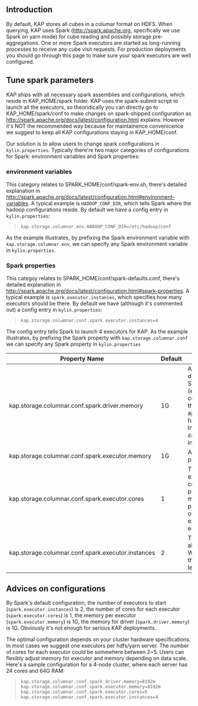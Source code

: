 ## Introduction
By default, KAP stores all cubes in a columar format on HDFS. When querying, KAP uses Spark (http://spark.apache.org, specifically we use Spark on yarn mode) for cube reading and possibly storage pre-aggregations.  One or more Spark executors are started as long-running processes to receive any cube visit requests. For production deployments you should go through this page to make sure your spark executors are well configured.

## Tune spark parameters

KAP ships with all necessary spark assemblies and configurations, which reside in KAP_HOME/spark folder. KAP uses the spark-submit script to launch all the executors, so theoridically you can directly go to KAP_HOME/spark/conf to make changes on spark-shipped configuration as http://spark.apache.org/docs/latest/configuration.html explains. However it's NOT the recommended way because for maintainence convenicence we suggest to keep all KAP configurations staying in KAP_HOME/conf. 

Our solution is to allow users to change spark configurations in `kylin.properties`.  Typically there're two major categories of configurations for Spark: environment variables and  Spark properties:

### environment variables

This category relates to SPARK_HOME/conf/spark-env.sh, there's detailed explanation in http://spark.apache.org/docs/latest/configuration.html#environment-variables. A typical example is `HADOOP_CONF_DIR`, which tells Spark where the hadoop configurations reside. By default we have a config entry in `kylin.properties`:

> ```
> kap.storage.columnar.env.HADOOP_CONF_DIR=/etc/hadoop/conf
> ```

As the example illustrates, by prefixing the Spark environment variable with `kap.storage.columnar.env`, we can specify any Spark environment variable in `kylin.properties`.

### Spark properties

This categoy relates to SPARK_HOME/conf/spark-defaults.conf, there's detailed explanation in http://spark.apache.org/docs/latest/configuration.html#spark-properties. A typical example is `spark.executor.instances`, which specifies how many executors should be there. By default we have (although it's commented out) a config entry in `kylin.properties`:

> ```
> kap.storage.columnar.conf.spark.executor.instances=4
> ```

The config entry tells Spark to launch 4 executors for KAP. As the example illustrates, by prefixing the Spark property with `kap.storage.columnar.conf` we can specify any Spark property in `kylin.properties`

| Property Name                            | Default | Meaning                                  |
| ---------------------------------------- | ------- | ---------------------------------------- |
| kap.storage.columnar.conf.spark.driver.memory | 1G      | Amount of memory to use for the driver process, i.e. where SparkContext is initialized. (e.g. `1g`, `2g`). *Note:* In client mode, this config must not be set through the `SparkConf` directly in your application, because the driver JVM has already started at that point. Instead, please set this through the `--driver-memory` command line option or in your default properties file. |
| kap.storage.columnar.conf.spark.executor.memory | 1G      | Amount of memory to use per executor process (e.g. `2g`, `8g`). |
| kap.storage.columnar.conf.spark.executor.cores | 1       | The number of cores to use on each executor. In standalone and Mesos coarse-grained modes, setting this parameter allows an application to run multiple executors on the same worker, provided that there are enough cores on that worker. Otherwise, only one executor per application will run on each worker. |
| kap.storage.columnar.conf.spark.executor.instances | 2       | The number of executors for static allocation. With `spark.dynamicAllocation.enabled`, the initial set of executors will be at least this large. |

## Advices on configurations

By Spark's default configuration, the number of executors to start (`spark.executor.instances`) is 2, the number of cores for each executor (`spark.executor.cores`) is 1, the memory per executor (`spark.executor.memory`) is 1G, the memory for driver (`spark.driver.memory`) is 1G. Obviously it's not enough for serious KAP deployments. 

The optimal configuration depends on your cluster hardware specifications. In most cases we suggest one executors per hdfs/yarn server. The number of cores for each executor could be somewhere between 2~5. Users can flexibly adjust memory for executor and memory depending on data scale. Here's a sample configuration for a 4-node cluster, where each server has 24 cores and 64G RAM:

> ```
> kap.storage.columnar.conf.spark.driver.memory=8192m
> kap.storage.columnar.conf.spark.executor.memory=8192m
> kap.storage.columnar.conf.spark.executor.cores=5
> kap.storage.columnar.conf.spark.executor.instances=4
> ```

